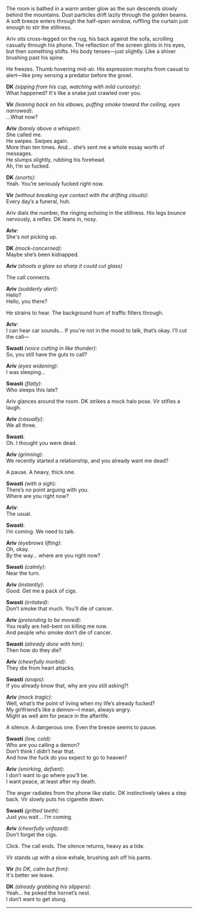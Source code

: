 The room is bathed in a warm amber glow as the sun descends slowly behind the mountains. Dust particles drift lazily through the golden beams. A soft breeze enters through the half-open window, ruffling the curtain just enough to stir the stillness.

Ariv sits cross-legged on the rug, his back against the sofa, scrolling casually through his phone. The reflection of the screen glints in his eyes, but then something shifts. His body tenses—just slightly. Like a shiver brushing past his spine.

He freezes. Thumb hovering mid-air. His expression morphs from casual to alert—like prey sensing a predator before the growl.

**DK** *(sipping from his cup, watching with mild curiosity)*:  
What happened? It's like a snake just crawled over you.

**Vir** *(leaning back on his elbows, puffing smoke toward the ceiling, eyes narrowed)*:  
...What now?

**Ariv** *(barely above a whisper)*:  
She called me.  
He swipes. Swipes again.  
More than ten times. And… she’s sent me a whole essay worth of messages.  
He slumps slightly, rubbing his forehead.  
Ah, I’m so fucked.

**DK** *(snorts)*:  
Yeah. You’re seriously fucked right now.

**Vir** *(without breaking eye contact with the drifting clouds)*:  
Every day’s a funeral, huh.

Ariv dials the number, the ringing echoing in the stillness. His legs bounce nervously, a reflex. DK leans in, nosy.

**Ariv**:  
She's not picking up.

**DK** *(mock-concerned)*:  
Maybe she’s been kidnapped.

**Ariv** *(shoots a glare so sharp it could cut glass)*

The call connects.

**Ariv** *(suddenly alert)*:  
Hello?  
Hello, you there?

He strains to hear. The background hum of traffic filters through.

**Ariv**:  
I can hear car sounds… If you're not in the mood to talk, that’s okay. I’ll cut the call—

**Swasti** *(voice cutting in like thunder)*:  
So, you still have the guts to call?

**Ariv** *(eyes widening)*:  
I was sleeping...

**Swasti** *(flatly)*:  
Who sleeps this late?

Ariv glances around the room. DK strikes a mock halo pose. Vir stifles a laugh.

**Ariv** *(casually)*:  
We all three.

**Swasti**:  
Oh. I thought you were dead.

**Ariv** *(grinning)*:  
We recently started a relationship, and you already want me dead?

A pause. A heavy, thick one.

**Swasti** *(with a sigh)*:  
There’s no point arguing with you.  
Where are you right now?

**Ariv**:  
The usual.

**Swasti**:  
I’m coming. We need to talk.

**Ariv** *(eyebrows lifting)*:  
Oh, okay.  
By the way… where are you right now?

**Swasti** *(calmly)*:  
Near the turn.

**Ariv** *(instantly)*:  
Good. Get me a pack of cigs.

**Swasti** *(irritated)*:  
Don’t smoke that much. You’ll die of cancer.

**Ariv** *(pretending to be moved)*:  
You really are hell-bent on killing me now.  
And people who smoke don’t die of cancer.

**Swasti** *(already done with him)*:  
Then how do they die?

**Ariv** *(cheerfully morbid)*:  
They die from heart attacks.

**Swasti** *(snaps)*:  
If you already know that, why are you still asking?!

**Ariv** *(mock tragic)*:  
Well, what’s the point of living when my life’s already fucked?  
My girlfriend’s like a demon—I mean, always angry.  
Might as well aim for peace in the afterlife.

A silence. A dangerous one. Even the breeze seems to pause.

**Swasti** *(low, cold)*:  
Who are you calling a demon?  
Don’t think I didn’t hear that.  
And how the fuck do you expect to go to heaven?

**Ariv** *(smirking, defiant)*:  
I don’t want to go where you’ll be.  
I want peace, at least after my death.

The anger radiates from the phone like static. DK instinctively takes a step back. Vir slowly puts his cigarette down.

**Swasti** *(gritted teeth)*:  
Just you wait… I’m coming.

**Ariv** *(cheerfully unfazed)*:  
Don’t forget the cigs.

Click. The call ends. The silence returns, heavy as a tide.

Vir stands up with a slow exhale, brushing ash off his pants.

**Vir** *(to DK, calm but firm)*:  
It's better we leave.

**DK** *(already grabbing his slippers)*:  
Yeah… he poked the hornet’s nest.  
I don’t want to get stung.

---
